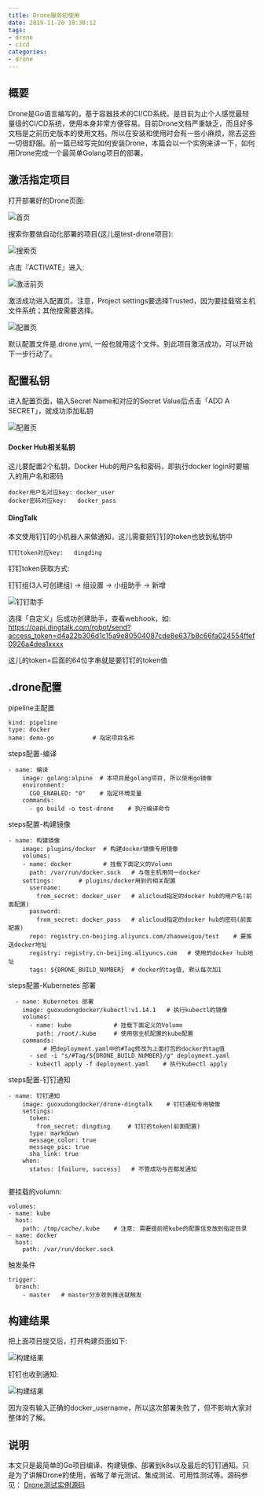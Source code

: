 ```yaml
---
title: Drone服务初使用
date: 2019-11-20 18:38:12
tags:
- drone
- cicd
categories:
- drone
---
```


## 概要

Drone是Go语言编写的，基于容器技术的CI/CD系统。是目前为止个人感觉最轻量级的CI/CD系统，使用本身非常方便容易。目前Drone文档严重缺乏，而且好多文档是之前历史版本的使用文档，所以在安装和使用时会有一些小麻烦，除去这些一切很舒服。前一篇已经写完如何安装Drone，本篇会以一个实例来讲一下，如何用Drone完成一个最简单Golang项目的部署。

<!--more-->

## 激活指定项目

打开部署好的Drone页面:

![首页](/images/drones/drone_page_index1.png)


搜索你要做自动化部署的项目(这儿是test-drone项目):

![搜索页](/images/drones/drone_page_active.png)

点击『ACTIVATE』进入:

![激活前页](/images/drones/drone_page_active2.png)

激活成功进入配置页。注意，Project settings要选择Trusted，因为要挂载宿主机文件系统；其他按需要选择。

![配置页](/images/drones/drone_page_active3.png)

默认配置文件是.drone.yml, 一般也就用这个文件。到此项目激活成功，可以开始下一步行动了。

## 配置私钥

进入配置页面，输入Secret Name和对应的Secret Value后点击「ADD A SECRET」，就成功添加私钥

![配置页](/images/drones/drone_page_secret.png)

#### Docker Hub相关私钥

这儿要配置2个私钥，Docker Hub的用户名和密码，即执行docker login时要输入的用户名和密码
```
docker用户名对应key: docker_user
docker密码对应key:   docker_pass
```

#### DingTalk

本文使用钉钉的小机器人来做通知，这儿需要把钉钉的token也放到私钥中
```
钉钉token对应key:   dingding
```
钉钉token获取方式: 

钉钉组(3人可创建组)  ->  组设置  -> 小组助手  ->  新增

![钉钉助手](/images/drones/drone_dingtalk.png)

选择「自定义」后成功创建助手，查看webhook，如:
https://oapi.dingtalk.com/robot/send?access_token=d4a22b306d1c15a9e80504087cde8e637b8c66fa024554ffef0926a4dea1xxxx

这儿的token=后面的64位字串就是要钉钉的token值

## .drone配置

pipeline主配置

```
kind: pipeline
type: docker
name: demo-go           # 指定项目名称
```
steps配置-编译
``` 
- name: 编译
    image: golang:alpine  # 本项目是golang项目, 所以使用go镜像
    environment:
      CGO_ENABLED: "0"    # 指定环境变量
    commands:
      - go build -o test-drone    # 执行编译命令
```

steps配置-构建镜像
``` 
- name: 构建镜像  
    image: plugins/docker  # 构建docker镜像专用镜像
    volumes:
    - name: docker         # 挂载下面定义的Volumn
      path: /var/run/docker.sock   # 与宿主机用同一docker
    settings:       # plugins/docker用到的相关配置
      username: 
        from_secret: docker_user   # alicloud指定的docker hub的用户名(前面配置)
      password: 
        from_secret: docker_pass   # alicloud指定的docker hub的密码(前面配置)
      repo: registry.cn-beijing.aliyuncs.com/zhaoweiguo/test    # 要推送docker地址
      registry: registry.cn-beijing.aliyuncs.com   # 使用的docker hub地址
      tags: ${DRONE_BUILD_NUMBER}  # docker的tag值, 默认每次加1
```

steps配置-Kubernetes 部署
``` 
  - name: Kubernetes 部署
    image: guoxudongdocker/kubectl:v1.14.1   # 执行kubectl的镜像
    volumes:
      - name: kube            # 挂载下面定义的Volumn
        path: /root/.kube     # 使用宿主机配置的kube配置
    commands:
          # 把deployment.yaml中的#Tag修改为上面打包的docker的tag值
      - sed -i "s/#Tag/${DRONE_BUILD_NUMBER}/g" deployment.yaml 
      - kubectl apply -f deployment.yaml    # 执行kubectl apply
```

steps配置-钉钉通知
``` 
- name: 钉钉通知
    image: guoxudongdocker/drone-dingtalk    # 钉钉通知专用镜像
    settings:
      token:
        from_secret: dingding     # 钉钉的token(前面配置)
      type: markdown
      message_color: true
      message_pic: true
      sha_link: true
    when:
      status: [failure, success]   # 不管成功与否都发通知
 
```
要挂载的volumn:
```
volumes:
- name: kube
  host:
    path: /tmp/cache/.kube    # 注意: 需要提前把kube的配置信息放到指定目录
- name: docker
  host:
    path: /var/run/docker.sock
```

触发条件
```
trigger:
  branch:
    - master   # master分支收到推送就触发
```

## 构建结果

把上面项目提交后，打开构建页面如下:

![构建结果](/images/drones/drone_build1.png)

钉钉也收到通知:

![构建结果](/images/drones/drone_dingtalk2.png)

因为没有输入正确的docker_username，所以这次部署失败了，但不影响大家对整体的了解。

## 说明

本文只是最简单的Go项目编译、构建镜像、部署到k8s以及最后的钉钉通知。只是为了讲解Drone的使用，省略了单元测试、集成测试、可用性测试等。源码参见：
[Drone测试实例源码](https://github.com/zhaoweiguo/test-drone)




